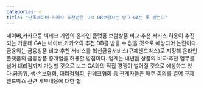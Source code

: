 ```yaml
---
categories: e
title: "단독네이버·카카오 추천받은 고객 DB보험사는 받고 GA는 못 받는다"
---
```

네이버,카카오등 빅테크 기업의 온라인 플랫폼 보험상품 비교·추천 서비스 허용이 추진되는 가운데 GA는 네이버,카카오의 추천 DB를 받을 수 없을 것으로 예상되어 논란이다.금융위는 금융상품 비교·추천 서비스를 혁신금융서비스(규제샌드박스)로 지정해 온라인 플랫폼의 금융상품 중개업을 허용할 방침이다. 업계는 내년쯤 상품의 비교·추천 업무를 넘어 대리점까지 가능할 것으로 보고 GA와의 직접 경쟁이 벌어질 것으로 예상하고 있다.금융위, 생·손보협회, 대리점협회, 핀테크협회 등 관계자들은 매주 회의를 열어 규제샌드박스 관련 세부내용에 대한 협